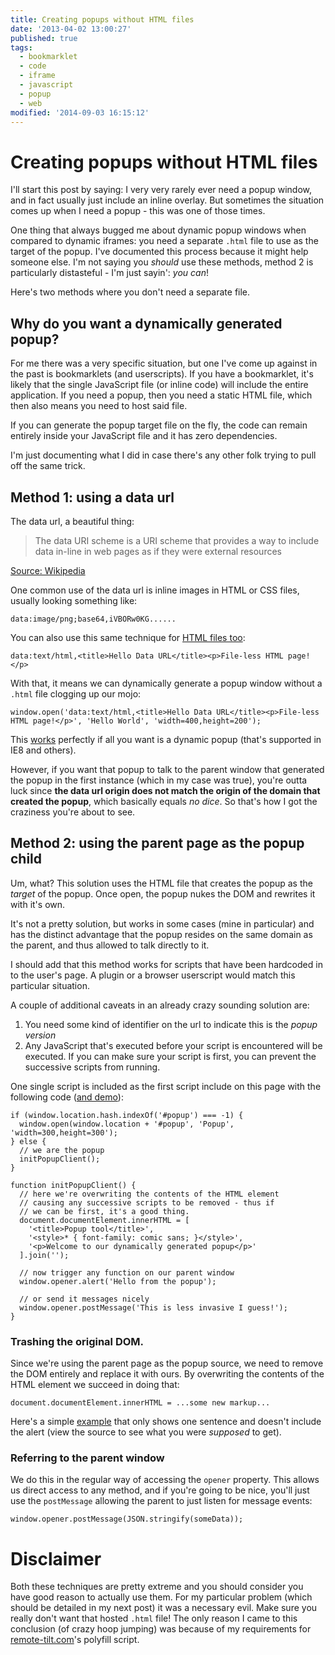 ```yaml
---
title: Creating popups without HTML files
date: '2013-04-02 13:00:27'
published: true
tags:
  - bookmarklet
  - code
  - iframe
  - javascript
  - popup
  - web
modified: '2014-09-03 16:15:12'
---
```

# Creating popups without HTML files

I'll start this post by saying: I very very rarely ever need a popup window, and in fact usually just include an inline overlay. But sometimes the situation comes up when I need a popup - this was one of those times.

One thing that always bugged me about dynamic popup windows when compared to dynamic iframes: you need a separate `.html` file to use as the target of the popup. I've documented this process because it might help someone else. I'm not saying you *should* use these methods, method 2 is particularly distasteful - I'm just sayin': *you can*!

Here's two methods where you don't need a separate file.

<!--more-->

## Why do you want a dynamically generated popup?

For me there was a very specific situation, but one I've come up against in the past is bookmarklets (and userscripts). If you have a bookmarklet, it's likely that the single JavaScript file (or inline code) will include the entire application. If you need a popup, then you need a static HTML file, which then also means you need to host said file.

If you can generate the popup target file on the fly, the code can remain entirely inside your JavaScript file and it has zero dependencies.

I'm just documenting what I did in case there's any other folk trying to pull off the same trick.

## Method 1: using a data url

The data url, a beautiful thing:

> The data URI scheme is a URI scheme that provides a way to include data in-line in web pages as if they were external resources

[Source: Wikipedia](http://en.wikipedia.org/wiki/Data_URL)

One common use of the data url is inline images in HTML or CSS files, usually looking something like:

    data:image/png;base64,iVBORw0KG......

You can also use this same technique for [HTML files too](data:text/html,&lt;title&gt;Hello%20Data%20URL&lt;%2Ftitle&gt;&lt;p&gt;File-less%20HTML%20page!&lt;%2Fp&gt;):

    data:text/html,<title>Hello Data URL</title><p>File-less HTML page!</p>

With that, it means we can dynamically generate a popup window without a `.html` file clogging up our mojo:

    window.open('data:text/html,<title>Hello Data URL</title><p>File-less HTML page!</p>', 'Hello World', 'width=400,height=200');

This [works](https://jsbin.com/etizam/1/edit) perfectly if all you want is a dynamic popup (that's supported in IE8 and others).

However, if you want that popup to talk to the parent window that generated the popup in the first instance (which in my case was true), you're outta luck since **the data url origin does not match the origin of the domain that created the popup**, which basically equals *no dice*. So that's how I got the craziness you're about to see.

## Method 2: using the parent page as the popup child

Um, what? This solution uses the HTML file that creates the popup as the *target* of the popup. Once open, the popup nukes the DOM and rewrites it with it's own.

It's not a pretty solution, but works in some cases (mine in particular) and has the distinct advantage that the popup resides on the same domain as the parent, and thus allowed to talk directly to it.

I should add that this method works for scripts that have been hardcoded in to the user's page. A plugin or a browser userscript would match this particular situation.

A couple of additional caveats in an already crazy sounding solution are:

1. You need some kind of identifier on the url to indicate this is the *popup version*
2. Any JavaScript that's executed before your script is encountered will be executed. If you can make sure your script is first, you can prevent the successive scripts from running.

One single script is included as the first script include on this page with the following code ([and demo](https://jsbin.com/etizam/2/quiet)):

    if (window.location.hash.indexOf('#popup') === -1) {
      window.open(window.location + '#popup', 'Popup', 'width=300,height=300');
    } else {
      // we are the popup
      initPopupClient();
    }

    function initPopupClient() {
      // here we're overwriting the contents of the HTML element
      // causing any successive scripts to be removed - thus if
      // we can be first, it's a good thing.
      document.documentElement.innerHTML = [
        '<title>Popup tool</title>',
        '<style>* { font-family: comic sans; }</style>',
        '<p>Welcome to our dynamically generated popup</p>'
      ].join('');

      // now trigger any function on our parent window
      window.opener.alert('Hello from the popup');

      // or send it messages nicely
      window.opener.postMessage('This is less invasive I guess!');
    }

### Trashing the original DOM.

Since we're using the parent page as the popup source, we need to remove the DOM entirely and replace it with ours. By overwriting the contents of the HTML element we succeed in doing that:

    document.documentElement.innerHTML = ...some new markup...

Here's a simple [example](https://jsbin.com/ahomut/1/quiet) that only shows one sentence and doesn't include the alert (view the source to see what you were *supposed* to get).

### Referring to the parent window

We do this in the regular way of accessing the `opener` property. This allows us direct access to any method, and if you're going to be nice, you'll just use the `postMessage` allowing the parent to just listen for message events:

    window.opener.postMessage(JSON.stringify(someData));

# Disclaimer

Both these techniques are pretty extreme and you should consider you have good reason to actually use them. For my particular problem (which should be detailed in my next post) it was a necessary evil. Make sure you really don't want that hosted `.html` file! The only reason I came to this conclusion (of crazy hoop jumping) was because of my requirements for [remote-tilt.com](http://remote-tilt.com)'s polyfill script.
